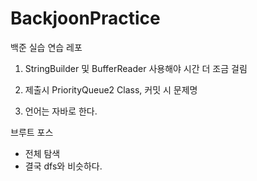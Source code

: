 # BackjoonPractice
백준 실습 연습 레포

1. StringBuilder 및 BufferReader 사용해야 시간 더 조금 걸림

2. 제출시 PriorityQueue2 Class, 커밋 시 문제명

3. 언어는 자바로 한다.

브루트 포스
- 전체 탐색
- 결국 dfs와 비슷하다.



